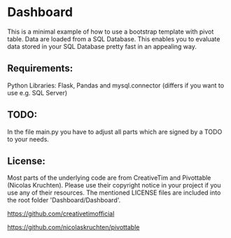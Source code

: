# Dashboard
This is a minimal example of how to use a bootstrap template with pivot table. Data are loaded from a SQL Database. This enables you to evaluate data stored in your SQL Database pretty fast in an appealing way.

## Requirements:
Python Libraries: Flask, Pandas and mysql.connector (differs if you want to use e.g. SQL Server)

## TODO:
In the file main.py you have to adjust all parts which are signed by a TODO to your needs.

## License:
Most parts of the underlying code are from CreativeTim and Pivottable (Nicolas Kruchten). Please use their copyright notice in your project if you use any of their resources. The mentioned LICENSE files are included into the root folder 'Dashboard/Dashboard'.

https://github.com/creativetimofficial

https://github.com/nicolaskruchten/pivottable
